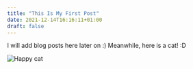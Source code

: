 ```yaml
---
title: "This Is My First Post"
date: 2021-12-14T16:16:11+01:00
draft: false
---
```

I will add blog posts here later on :)
Meanwhile, here is a cat! :D

![Happy cat](https://c.tenor.com/GwTRUJal39sAAAAd/cat-happy-cat.gif)
